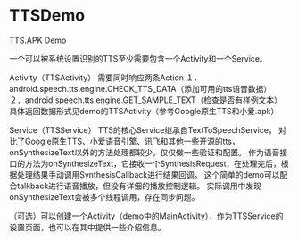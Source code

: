 # TTSDemo
TTS.APK Demo

一个可以被系统设置识别的TTS至少需要包含一个Activity和一个Service。

Activity（TTSActivity）
需要同时响应两条Action
１．android.speech.tts.engine.CHECK_TTS_DATA（添加可用的tts语音数据）　　　　　　　
２．android.speech.tts.engine.GET_SAMPLE_TEXT（检查是否有样例文本）
具体返回数据形式见demo的TTSActivity（参考Google原生TTS和小爱.apk）

Service（TTSService）
TTS的核心Service继承自TextToSpeechService，
对比了Google原生TTS、小爱语音引擎、讯飞和其他一些开源的tts，onSynthesizeText以外的方法处理都较少，仅仅做一些验证和配置。
作为语音接口的方法为onSynthesizeText，它接收一个SynthesisRequest，在处理完后，根据处理结果手动调用SynthesisCallback进行结果回调。
这个简单的demo可以配合talkback进行语音播放，但没有详细的播放控制逻辑。
实际调用中发现onSynthesizeText会被多个线程调用，存在同步问题。


（可选）可以创建一个Activity（demo中的MainActivity），作为TTSService的设置页面，也可以在其中提供一些介绍信息。


